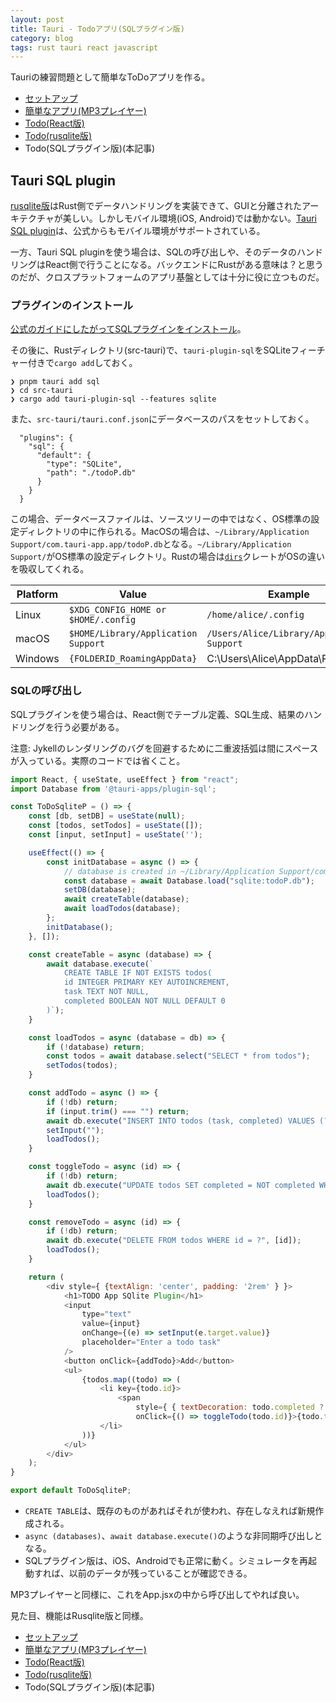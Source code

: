```yaml
---
layout: post
title: Tauri - Todoアプリ(SQLプラグイン版)
category: blog
tags: rust tauri react javascript
---
```


Tauriの練習問題として簡単なToDoアプリを作る。

* [セットアップ](../Tauri-Setup/)
* [簡単なアプリ(MP3プレイヤー)](../Tauri-Player1/)
* [Todo(React版)](../Tauri-Todo/)
* [Todo(rusqlite版)](../Tauri-Todo-Rusqlite/)
* Todo(SQLプラグイン版)(本記事)

## Tauri SQL plugin

[rusqlite版](Tauri-Todo-Rusqlite.md)はRust側でデータハンドリングを実装できて、GUIと分離されたアーキテクチャが美しい。しかしモバイル環境(iOS, Android)では動かない。[Tauri SQL plugin](https://tauri.app/ja/plugin/sql/)は、公式からもモバイル環境がサポートされている。

一方、Tauri SQL pluginを使う場合は、SQLの呼び出しや、そのデータのハンドリングはReact側で行うことになる。バックエンドにRustがある意味は？と思うのだが、クロスプラットフォームのアプリ基盤としては十分に役に立つものだ。

### プラグインのインストール

[公式のガイドにしたがってSQLプラグインをインストール](https://v2.tauri.app/plugin/sql/)。

その後に、Rustディレクトリ(src-tauri)で、`tauri-plugin-sql`をSQLiteフィーチャー付きで`cargo add`しておく。

```
❯ pnpm tauri add sql
❯ cd src-tauri
❯ cargo add tauri-plugin-sql --features sqlite
```

また、`src-tauri/tauri.conf.json`にデータベースのパスをセットしておく。

```
  "plugins": {
    "sql": {
      "default": {
        "type": "SQLite",
        "path": "./todoP.db"
      }
    }
  }
```

この場合、データベースファイルは、ソースツリーの中ではなく、OS標準の設定ディレクトリの中に作られる。MacOSの場合は、`~/Library/Application Support/com.tauri-app.app/todoP.db`となる。`~/Library/Application Support/`がOS標準の設定ディレクトリ。Rustの場合は[`dirs`](https://docs.rs/dirs/latest/dirs/)クレートがOSの違いを吸収してくれる。

| Platform | Value                               | Example                                    |
| -------- | ----------------------------------- | ------------------------------------------ |
| Linux    | `$XDG_CONFIG_HOME or $HOME/.config` | `/home/alice/.config`                      |
| macOS    | `$HOME/Library/Application Support` | `/Users/Alice/Library/Application Support` |
| Windows  | `{FOLDERID_RoamingAppData}`         | C:\Users\Alice\AppData\Roaming             |

### SQLの呼び出し

SQLプラグインを使う場合は、React側でテーブル定義、SQL生成、結果のハンドリングを行う必要がある。

注意: Jykellのレンダリングのバグを回避するために二重波括弧は間にスペースが入っている。実際のコードでは省くこと。

```javascript
import React, { useState, useEffect } from "react";
import Database from '@tauri-apps/plugin-sql';

const ToDoSqliteP = () => {
    const [db, setDB] = useState(null);
    const [todos, setTodos] = useState([]);
    const [input, setInput] = useState('');

    useEffect(() => {
        const initDatabase = async () => {
            // database is created in ~/Library/Application Support/com.tauri-app.app/todoP.db
            const database = await Database.load("sqlite:todoP.db");
            setDB(database);
            await createTable(database);
            await loadTodos(database);
        };
        initDatabase();
    }, []);

    const createTable = async (database) => {
        await database.execute(`
            CREATE TABLE IF NOT EXISTS todos(
            id INTEGER PRIMARY KEY AUTOINCREMENT,
            task TEXT NOT NULL,
            completed BOOLEAN NOT NULL DEFAULT 0
        )`);
    }

    const loadTodos = async (database = db) => {
        if (!database) return;
        const todos = await database.select("SELECT * from todos");
        setTodos(todos);
    }

    const addTodo = async () => {
        if (!db) return;
        if (input.trim() === "") return;
        await db.execute("INSERT INTO todos (task, completed) VALUES (?, ?)", [input, 0]);
        setInput("");
        loadTodos();
    }

    const toggleTodo = async (id) => {
        if (!db) return;
        await db.execute("UPDATE todos SET completed = NOT completed WHERE id = ?", [id]);
        loadTodos();
    }

    const removeTodo = async (id) => {
        if (!db) return;
        await db.execute("DELETE FROM todos WHERE id = ?", [id]);
        loadTodos();
    }

    return (
        <div style={ {textAlign: 'center', padding: '2rem' } }>
            <h1>TODO App SQlite Plugin</h1>
            <input
                type="text"
                value={input}
                onChange={(e) => setInput(e.target.value)}
                placeholder="Enter a todo task"
            />
            <button onClick={addTodo}>Add</button>
            <ul>
                {todos.map((todo) => (
                    <li key={todo.id}>
                        <span
                            style={ { textDecoration: todo.completed ? "line-through" : "none", } }
                            onClick={() => toggleTodo(todo.id)}>{todo.task}</span> <button onClick={() => removeTodo(todo.id)}>Delete</button>
                    </li>
                ))}
            </ul>
        </div>
    );
}

export default ToDoSqliteP;
```

* `CREATE TABLE`は、既存のものがあればそれが使われ、存在しなえれば新規作成される。
* `async (databases)`、`await database.execute()`のような非同期呼び出しとなる。
* SQLプラグイン版は、iOS、Androidでも正常に動く。シミュレータを再起動すれば、以前のデータが残っていることが確認できる。


MP3プレイヤーと同様に、これをApp.jsxの中から呼び出してやれば良い。

見た目、機能はRusqlite版と同様。


* [セットアップ](../Tauri-Setup/)
* [簡単なアプリ(MP3プレイヤー)](../Tauri-Player1/)
* [Todo(React版)](../Tauri-Todo/)
* [Todo(rusqlite版)](../Tauri-Todo-Rusqlite/)
* Todo(SQLプラグイン版)(本記事)